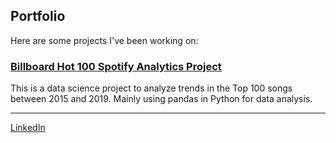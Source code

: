 ## Portfolio
Here are some projects I've been working on: 

### [Billboard Hot 100 Spotify Analytics Project](https://mrrufs.github.io/Hot_100)
This is a data science project to analyze trends in the Top 100 songs between 2015 and 2019. Mainly using pandas in Python for data analysis.

---

[LinkedIn](https://www.linkedin.com/in/rdramanathan/) 
